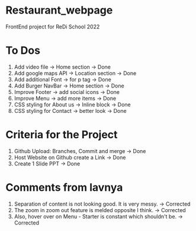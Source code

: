 # Restaurant_webpage
FrontEnd project for ReDi School 2022
# To Dos
1. Add video file -> Home section -> Done
2. Add google maps API -> Location section -> Done
3. Add additional Font -> for p tag -> Done
4. Add Burger NavBar -> Home section -> Done
5. Improve Footer -> add social icons -> Done
6. Improve Menu -> add more items -> Done
7. CSS styling for About us -> Inline block -> Done
8. CSS styling for Contact -> better look -> Done
# Criteria for the Project
1. Github Upload: Branches, Commit and merge -> Done
2. Host Website on Github create a Link -> Done
3. Create 1 Slide PPT -> Done
# Comments from lavnya
1. Separation of content is not looking good. It is very messy. -> Corrected
2. The zoom in zoom out feature is melded opposite I think. -> Corrected 
3. Also, hover over on Menu - Starter is constant which shouldn't be. -> Corrected
